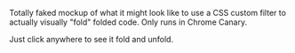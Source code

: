 Totally faked mockup of what it might look like to use a CSS custom filter to actually
visually "fold" folded code. Only runs in Chrome Canary.

Just click anywhere to see it fold and unfold.